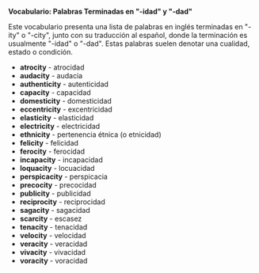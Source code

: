 
**Vocabulario: Palabras Terminadas en "-idad" y "-dad"**

Este vocabulario presenta una lista de palabras en inglés terminadas en "-ity" o "-city", junto con su traducción al español, donde la terminación es usualmente "-idad" o "-dad". Estas palabras suelen denotar una cualidad, estado o condición.

*   **atrocity** - atrocidad
*   **audacity** - audacia
*   **authenticity** - autenticidad
*   **capacity** - capacidad
*   **domesticity** - domesticidad
*   **eccentricity** - excentricidad
*   **elasticity** - elasticidad
*   **electricity** - electricidad
*   **ethnicity** - pertenencia étnica (o etnicidad)
*   **felicity** - felicidad
*   **ferocity** - ferocidad
*   **incapacity** - incapacidad
*   **loquacity** - locuacidad
*   **perspicacity** - perspicacia
*   **precocity** - precocidad
*   **publicity** - publicidad
*   **reciprocity** - reciprocidad
*   **sagacity** - sagacidad
*   **scarcity** - escasez
*   **tenacity** - tenacidad
*   **velocity** - velocidad
*   **veracity** - veracidad
*   **vivacity** - vivacidad
*   **voracity** - voracidad

